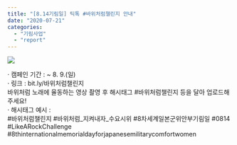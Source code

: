 ```yaml
---
title: "[8.14기림일] 틱톡 #바위처럼챌린지 안내"
date: "2020-07-21"
categories: 
  - "기림사업"
  - "report"
---
```


![](https://womenandwar.net/kr/wp-content/uploads/2020/07/슬라이드1-1-1024x1024.jpg)

· 캠페인 기간 : ~ 8. 9.(일)  
· 링크 : bit.ly/바위처럼챌린지  
바위처럼 노래에 율동하는 영상 촬영 후 해시태그 #바위처럼챌린지 등을 달아 업로드해주세요!  
· 해시태그 예시 :  
#바위처럼챌린지 #바위처럼\_지켜내자\_수요시위 #8차세계일본군위안부기림일 #0814 #LikeARockChallenge #8thinternationalmemorialdayforjapanesemilitarycomfortwomen
